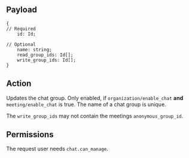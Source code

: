 ## Payload
```
{
// Required
    id: Id;

// Optional
    name: string;
    read_group_ids: Id[];
    write_group_ids: Id[];
}
```

## Action
Updates the chat group. Only enabled, if `organization/enable_chat` **and** `meeting/enable_chat` is true. The name of a chat group is unique.

The `write_group_ids` may not contain the meetings `anonymous_group_id`.

## Permissions
The request user needs `chat.can_manage`.
